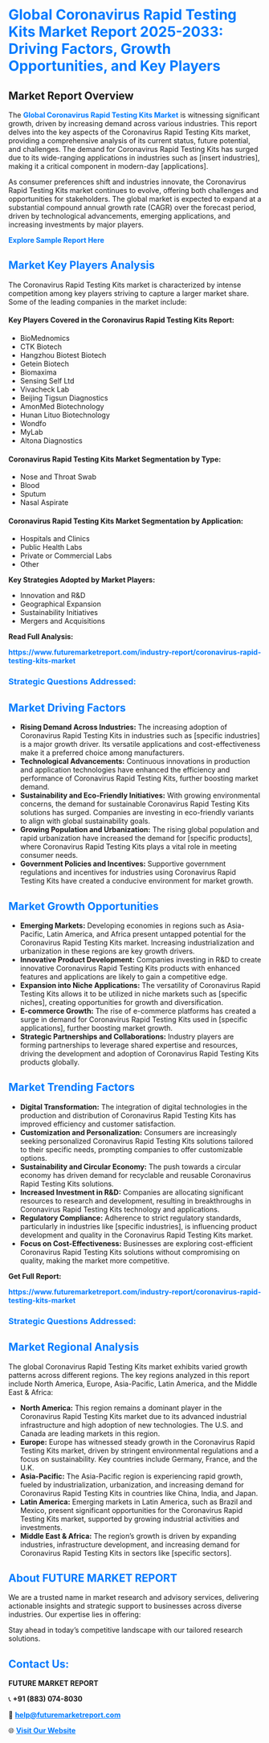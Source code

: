 <h1 style="color: #007BFF;">Global Coronavirus Rapid Testing Kits Market Report 2025-2033: Driving Factors, Growth Opportunities, and Key Players</h1>

<section id="overview">
<h2>Market Report Overview</h2>
<p>The <a href="https://www.futuremarketreport.com/industry-report/coronavirus-rapid-testing-kits-market" style="color: #007BFF; text-decoration: none;"><strong>Global Coronavirus Rapid Testing Kits Market</strong></a> is witnessing significant growth, driven by increasing demand across various industries. This report delves into the key aspects of the Coronavirus Rapid Testing Kits market, providing a comprehensive analysis of its current status, future potential, and challenges. The demand for Coronavirus Rapid Testing Kits has surged due to its wide-ranging applications in industries such as [insert industries], making it a critical component in modern-day [applications].</p>
<p>As consumer preferences shift and industries innovate, the Coronavirus Rapid Testing Kits market continues to evolve, offering both challenges and opportunities for stakeholders. The global market is expected to expand at a substantial compound annual growth rate (CAGR) over the forecast period, driven by technological advancements, emerging applications, and increasing investments by major players.</p>
</section>

<section id="overview">
<p><a href="https://www.futuremarketreport.com/request-sample/reportId=78339" style="color: #007BFF; text-decoration: none;"><strong>Explore Sample Report Here</strong></a></p>
</section>

<section id="key-players">
<h2 style="color: #007BFF;">Market Key Players Analysis</h2>
<p>The Coronavirus Rapid Testing Kits market is characterized by intense competition among key players striving to capture a larger market share. Some of the leading companies in the market include:</p>
<h4>Key Players Covered in the Coronavirus Rapid Testing Kits Report:</h4>
<ul><li>BioMednomics</li><li>CTK Biotech</li><li>Hangzhou Biotest Biotech</li><li>Getein Biotech</li><li>Biomaxima</li><li>Sensing Self Ltd</li><li>Vivacheck Lab</li><li>Beijing Tigsun Diagnostics</li><li>AmonMed Biotechnology</li><li>Hunan Lituo Biotechnology</li><li>Wondfo</li><li>MyLab</li><li>Altona Diagnostics</li></ul>
<h4>Coronavirus Rapid Testing Kits Market Segmentation by Type:</h4>
<ul><li>Nose and Throat Swab</li><li>Blood</li><li>Sputum</li><li>Nasal Aspirate</li></ul>

<h4>Coronavirus Rapid Testing Kits Market Segmentation by Application:</h4>
<ul><li>Hospitals and Clinics</li><li>Public Health Labs</li><li>Private or Commercial Labs</li><li>Other</li></ul>
<p><strong>Key Strategies Adopted by Market Players:</strong></p>
<ul>
<li>Innovation and R&D</li>
<li>Geographical Expansion</li>
<li>Sustainability Initiatives</li>
<li>Mergers and Acquisitions</li>
</ul>
</section>

<section>
<p><strong>Read Full Analysis: </strong></p><a href="https://www.futuremarketreport.com/industry-report/coronavirus-rapid-testing-kits-market" style="color: #007BFF; text-decoration: none;"><strong>https://www.futuremarketreport.com/industry-report/coronavirus-rapid-testing-kits-market</strong></a>
<h3 style="color: #007BFF;">Strategic Questions Addressed:</h3>
</section>

<section id="driving-factors">
<h2 style="color: #007BFF;">Market Driving Factors</h2>
<ul>
<li><strong>Rising Demand Across Industries:</strong> The increasing adoption of Coronavirus Rapid Testing Kits in industries such as [specific industries] is a major growth driver. Its versatile applications and cost-effectiveness make it a preferred choice among manufacturers.</li>
<li><strong>Technological Advancements:</strong> Continuous innovations in production and application technologies have enhanced the efficiency and performance of Coronavirus Rapid Testing Kits, further boosting market demand.</li>
<li><strong>Sustainability and Eco-Friendly Initiatives:</strong> With growing environmental concerns, the demand for sustainable Coronavirus Rapid Testing Kits solutions has surged. Companies are investing in eco-friendly variants to align with global sustainability goals.</li>
<li><strong>Growing Population and Urbanization:</strong> The rising global population and rapid urbanization have increased the demand for [specific products], where Coronavirus Rapid Testing Kits plays a vital role in meeting consumer needs.</li>
<li><strong>Government Policies and Incentives:</strong> Supportive government regulations and incentives for industries using Coronavirus Rapid Testing Kits have created a conducive environment for market growth.</li>
</ul>
</section>

<section id="growth-opportunities">
<h2 style="color: #007BFF;">Market Growth Opportunities</h2>
<ul>
<li><strong>Emerging Markets:</strong> Developing economies in regions such as Asia-Pacific, Latin America, and Africa present untapped potential for the Coronavirus Rapid Testing Kits market. Increasing industrialization and urbanization in these regions are key growth drivers.</li>
<li><strong>Innovative Product Development:</strong> Companies investing in R&D to create innovative Coronavirus Rapid Testing Kits products with enhanced features and applications are likely to gain a competitive edge.</li>
<li><strong>Expansion into Niche Applications:</strong> The versatility of Coronavirus Rapid Testing Kits allows it to be utilized in niche markets such as [specific niches], creating opportunities for growth and diversification.</li>
<li><strong>E-commerce Growth:</strong> The rise of e-commerce platforms has created a surge in demand for Coronavirus Rapid Testing Kits used in [specific applications], further boosting market growth.</li>
<li><strong>Strategic Partnerships and Collaborations:</strong> Industry players are forming partnerships to leverage shared expertise and resources, driving the development and adoption of Coronavirus Rapid Testing Kits products globally.</li>
</ul>
</section>

<section id="trending-factors">
<h2 style="color: #007BFF;">Market Trending Factors</h2>
<ul>
<li><strong>Digital Transformation:</strong> The integration of digital technologies in the production and distribution of Coronavirus Rapid Testing Kits has improved efficiency and customer satisfaction.</li>
<li><strong>Customization and Personalization:</strong> Consumers are increasingly seeking personalized Coronavirus Rapid Testing Kits solutions tailored to their specific needs, prompting companies to offer customizable options.</li>
<li><strong>Sustainability and Circular Economy:</strong> The push towards a circular economy has driven demand for recyclable and reusable Coronavirus Rapid Testing Kits solutions.</li>
<li><strong>Increased Investment in R&D:</strong> Companies are allocating significant resources to research and development, resulting in breakthroughs in Coronavirus Rapid Testing Kits technology and applications.</li>
<li><strong>Regulatory Compliance:</strong> Adherence to strict regulatory standards, particularly in industries like [specific industries], is influencing product development and quality in the Coronavirus Rapid Testing Kits market.</li>
<li><strong>Focus on Cost-Effectiveness:</strong> Businesses are exploring cost-efficient Coronavirus Rapid Testing Kits solutions without compromising on quality, making the market more competitive.</li>
</ul>
</section>

<section>
<p><strong>Get Full Report: </strong></p><a href="https://www.futuremarketreport.com/industry-report/coronavirus-rapid-testing-kits-market" style="color: #007BFF; text-decoration: none;"><strong>https://www.futuremarketreport.com/industry-report/coronavirus-rapid-testing-kits-market</strong></a>
<h3 style="color: #007BFF;">Strategic Questions Addressed:</h3>
</section>


<section id="regional-analysis">
<h2 style="color: #007BFF;">Market Regional Analysis</h2>
<p>The global Coronavirus Rapid Testing Kits market exhibits varied growth patterns across different regions. The key regions analyzed in this report include North America, Europe, Asia-Pacific, Latin America, and the Middle East & Africa:</p>
<ul>
<li><strong>North America:</strong> This region remains a dominant player in the Coronavirus Rapid Testing Kits market due to its advanced industrial infrastructure and high adoption of new technologies. The U.S. and Canada are leading markets in this region.</li>
<li><strong>Europe:</strong> Europe has witnessed steady growth in the Coronavirus Rapid Testing Kits market, driven by stringent environmental regulations and a focus on sustainability. Key countries include Germany, France, and the U.K.</li>
<li><strong>Asia-Pacific:</strong> The Asia-Pacific region is experiencing rapid growth, fueled by industrialization, urbanization, and increasing demand for Coronavirus Rapid Testing Kits in countries like China, India, and Japan.</li>
<li><strong>Latin America:</strong> Emerging markets in Latin America, such as Brazil and Mexico, present significant opportunities for the Coronavirus Rapid Testing Kits market, supported by growing industrial activities and investments.</li>
<li><strong>Middle East & Africa:</strong> The region’s growth is driven by expanding industries, infrastructure development, and increasing demand for Coronavirus Rapid Testing Kits in sectors like [specific sectors].</li>
</ul>
</section>

<footer>
<h2 style="color: #007BFF;">About FUTURE MARKET REPORT</h2>
<p>We are a trusted name in market research and advisory services, delivering actionable insights and strategic support to businesses across diverse industries. Our expertise lies in offering:</p>

<p>Stay ahead in today’s competitive landscape with our tailored research solutions.</p>

<h2 style="color: #007BFF;">Contact Us:</h2>
<p><strong>FUTURE MARKET REPORT</strong></p>
<p>📞 <strong>+91 (883) 074-8030</strong></p>
<p>📧 <strong><a href="mailto:help@futuremarketreport.com" style="color: #007BFF;">help@futuremarketreport.com</a></strong></p>
<p>🌐 <strong><a href="https://www.futuremarketreport.com/" style="color: #007BFF;">Visit Our Website</a></strong></p>
</footer>